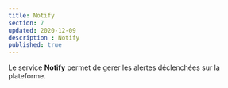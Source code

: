 ```yaml
---
title: Notify
section: 7
updated: 2020-12-09
description : Notify
published: true
---
```


Le service **Notify** permet de gerer les alertes déclenchées sur la plateforme.
